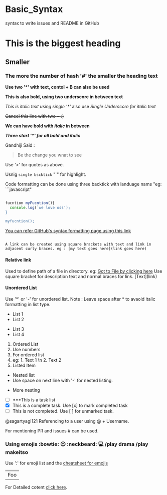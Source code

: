 # Basic_Syntax
syntax to write issues and README in GitHub

# This is the biggest heading 
## Smaller 
### The more the number of hash '#' the smaller the heading text

**Use two '\*' with text, contol + B can also be used** 

__This is also bold, using two underscore in between text__

*This is italic text using single '\*'* also use _Single Underscore for italic text_

~~Cancel this line with two ~ :)~~

**We can have bold with _italic_ in between** 

***Three start '\*' for all bold and italic*** 

Gandhiji Said :

> Be the change you wnat to see 

Use '>' for quotes as above.

Usnig `single bscktick` "\`" for highlight.

Code formatting can be done using three backtick with landuage nams "eg: \`\`\`javascript"

```javascript 

fucntion myFucntion(){
  console.log(`we love oss');
}

myfucntion();

```

[You can refer GitHub's syntax formatting page using this link](https://help.github.com/en/github/writing-on-github/basic-writing-and-formatting-syntax)

```

A link can be created using square brackets with text and link in adjacent curly braces. eg : [my text goes here](link goes here)
```

#### Relative link 

Used to define path of a file in directory. eg: [Got to File by clicking here](docs/example.txt) 
Use square bracket for description text and normal braces for link. \[Text](link)

#### Unordered List 

Use '\*' or '-' for unordered list. Note : Leave space after \* to avaoid italic formatting in list type. 

- List 1 
- List 2
* List 3
* List 4 

1. Ordered List 
2. Use numbers 
3. For ordered list 
4. eg: 1. Text 1 \n 2. Text 2
5. Listed Item 
 - Nested list 
  - Use space on next line with '-' for nested listing. 
   * More nesting 
   
- [ ] ***This is a task list 
- [x] This is a complete task. Use \[x] to mark completed task   
- [ ] This is not completed. Use \[ ] for unmarked task. 

@sagartyagi121
Referencing to a user using \@ + Username. 

For mentioning PR and issues # can be used. 

### Using emojis :bowtie:  :wink:  :neckbeard:  :computer:  /play drama  /play makeitso 
Use ':' for emoji list and the [cheatsheet for emojis](https://www.webfx.com/tools/emoji-cheat-sheet/) 

<table>
    <tr>
        <td>Foo</td>
    </tr>
</table>

For Detailed cotent [click here](https://daringfireball.net/projects/markdown/syntax#backslash).














